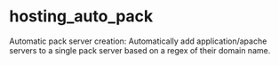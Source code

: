 # hosting_auto_pack
Automatic pack server creation: Automatically add application/apache servers to a single pack server based on a regex of their domain name.
